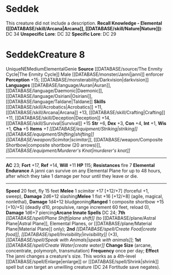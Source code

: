 ﻿---
ac: '23'
alignment: NE
all_resistance: null
burrow_speed: null
charisma: '+5'
climb_speed: null
constitution: '+4'
creature_ability:
- Change Size
- Elemental Endurance
creature_family: null
dexterity: '+3'
element: null
fly_speed: '15'
fortitude: '+17'
hardness: null
hp: '115'
id: '2541'
immunity: null
intelligence: '+1'
land_speed: '20'
language:
- '[[DATABASE/language/Auran|Auran]]'
- '[[DATABASE/language/Daemonic|Daemonic]]'
- '[[DATABASE/language/Osiriani|Osiriani]]'
- '[[DATABASE/language/Taldane|Taldane]]'
level: '8'
max_speed: '20'
name: Seddek
perception: '+15'
rarity: Unique
reflex: '+14'
resistance:
- '[[DATABASE/trait/Fire|fire]] 7'
rus_type_level: null
school: null
sense:
- '[[DATABASE/monsterability/Darkvision|darkvision]]'
size: Medium
skill:
- '[[DATABASE/skill/Acrobatics|Acrobatics]] +11'
- '[[DATABASE/skill/Arcana|Arcana]] +13'
- '[[DATABASE/skill/Crafting|Crafting]] +11'
- '[[DATABASE/skill/Deception|Deception]] +14'
- '[[DATABASE/skill/Survival|Survival]] +15'
source: '[[DATABASE/source/The Enmity Cycle|The Enmity Cycle]]'
speed:
- 20 feet
- fly 15 feet
spell:
- '[[DATABASE/spell/Create Food|Create Food]]'
- '[[DATABASE/spell/Create Water|CreateWater]]'
- '[[DATABASE/spell/Invisibility|Invisibility]]'
- '[[DATABASE/spell/Plane Shift|Plane Shift]]'
- '[[DATABASE/spell/Speak with Animals|Speak with Animals]]'
strength: '+6'
strength_req: '6'
strongest_save:
- Fortitude
swim_speed: null
trait:
- '[[DATABASE/trait/Elemental|Elemental]]'
- '[[DATABASE/trait/Genie|Genie]]'
- '[[DATABASE/trait/Unique|Unique]]'
type: Creature
vision: Darkvision
weakest_save:
- Will
weakness: null
will: '+11'
wisdom: '+1'

---
# Seddek

This creature did not include a description.
**Recall Knowledge - Elemental ([[DATABASE/skill/Arcana|Arcana]], [[DATABASE/skill/Nature|Nature]])**: DC 34
**Unspecific Lore**: DC 32
**Specific Lore**: DC 29

# Seddek<span class="item-type">Creature 8</span>

<span class="trait-unique item-trait">Unique</span><span class="trait-alignment item-trait">NE</span><span class="trait-size item-trait">Medium</span><span class="item-trait">Elemental</span><span class="item-trait">Genie</span>
**Source** [[DATABASE/source/The Enmity Cycle|The Enmity Cycle]]
Male [[DATABASE/monster/Janni|janni]] enforcer
**Perception** +15; [[DATABASE/monsterability/Darkvision|darkvision]]
**Languages** [[DATABASE/language/Auran|Auran]], [[DATABASE/language/Daemonic|Daemonic]], [[DATABASE/language/Osiriani|Osiriani]], [[DATABASE/language/Taldane|Taldane]]
**Skills** [[DATABASE/skill/Acrobatics|Acrobatics]] +11, [[DATABASE/skill/Arcana|Arcana]] +13, [[DATABASE/skill/Crafting|Crafting]] +11, [[DATABASE/skill/Deception|Deception]] +14, [[DATABASE/skill/Survival|Survival]] +15
**Str** +6, **Dex** +3, **Con** +4, **Int** +1, **Wis** +1, **Cha** +5
**Items** _+1 [[DATABASE/equipment/Striking|striking]] [[DATABASE/equipment/Shifting|shifting]] [[DATABASE/weapon/Scimitar|scimitar]]_, [[DATABASE/weapon/Composite Shortbow|composite shortbow (20 arrows)]], _[[DATABASE/equipment/Murderer's Knot|murderer's knot]]_

---
**AC** 23; **Fort** +17, **Ref** +14, **Will** +11
**HP** 115; **Resistances** fire 7
<span class="in-box-ability">**Elemental Endurance** A janni can survive on any Elemental Plane for up to 48 hours, after which they take 1 damage per hour until they leave or die.</span>

---
**Speed** 20 feet, fly 15 feet
<span class="in-box-ability">**Melee** <span class="action-icon">1</span> _scimitar_ +17 [+12/+7] (forceful +1, sweep), **Damage** 2d6+12 slashing</span><span class="in-box-ability">**Melee** <span class="action-icon">1</span> fist +16 [+12/+8] (agile, magical, nonlethal), **Damage** 1d4+12 bludgeoning</span><span class="in-box-ability">**Ranged** <span class="action-icon">1</span> composite shortbow +15 [+10/+5] (deadly d10, propulsive, range increment 60 feet, reload 0), **Damage** 1d6+7 piercing</span>**Arcane Innate Spells** DC 24; **7th** _[[DATABASE/spell/Plane Shift|plane shift]]_ (to [[DATABASE/plane/Astral Plane|Astral Plane]], Elemental Planes, or [[DATABASE/plane/Material Plane|Material Plane]] only); **2nd** _[[DATABASE/spell/Create Food|create food]]_, _[[DATABASE/spell/Invisibility|invisibility]]_ (×3), _[[DATABASE/spell/Speak with Animals|speak with animals]]_; **1st** _[[DATABASE/spell/Create Water|create water]]_
<span class="in-box-ability">**Change Size** (arcane, concentrate, polymorph, transmutation) **Frequency** once per day; **Effect** The janni changes a creature's size. This works as a 4th-level [[DATABASE/spell/Enlarge|enlarge]] or [[DATABASE/spell/Shrink|shrink]] spell but can target an unwilling creature (DC 24 Fortitude save negates).</span>